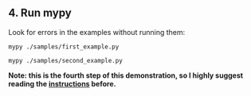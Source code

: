 ## 4. Run mypy

Look for errors in the examples without running them:
```
mypy ./samples/first_example.py
```

```
mypy ./samples/second_example.py
```

**Note: this is the fourth step of this demonstration, so I highly suggest reading the [instructions](https://github.com/ins4w/static-typing-python3/blob/main/README.md) before.**
